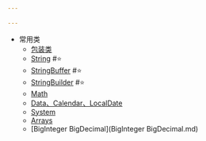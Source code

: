 ```yaml
---
 
---
```

- 常用类
	- [包装类](包装类.md)
	- [String](String.md) #⭐️ 
	- [StringBuffer](StringBuffer.md) #⭐️ 
	- [StringBuilder](StringBuilder.md) #⭐️ 
	- [Math](Math.md)
	- [Data、Calendar、LocalDate](Data、Calendar、LocalDate.md)
	- [System](System.md) 
	- [Arrays](Arrays.md)
	- [BigInteger BigDecimal](BigInteger BigDecimal.md) 